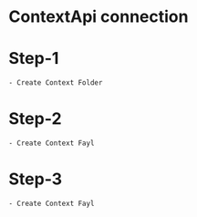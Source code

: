 # ContextApi connection
 # Step-1
    - Create Context Folder
  # Step-2
    - Create Context Fayl
  # Step-3
    - Create Context Fayl

